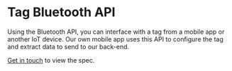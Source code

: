 # Tag Bluetooth API

Using the Bluetooth API, you can interface with a tag from a mobile app or another IoT device. Our own mobile app uses this API to configure the tag and extract data to send to our back-end.

[Get in touch](https://rtloc.com/contact/) to view the spec.
